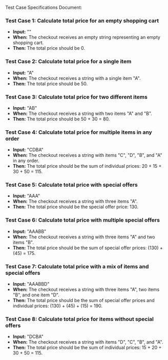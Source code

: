 Test Case Specifications Document:

### Test Case 1: Calculate total price for an empty shopping cart
- **Input:** ""
- **When:** The checkout receives an empty string representing an empty shopping cart.
- **Then:** The total price should be 0.

### Test Case 2: Calculate total price for a single item
- **Input:** "A"
- **When:** The checkout receives a string with a single item "A".
- **Then:** The total price should be 50.

### Test Case 3: Calculate total price for two different items
- **Input:** "AB"
- **When:** The checkout receives a string with two items "A" and "B".
- **Then:** The total price should be 50 + 30 = 80.

### Test Case 4: Calculate total price for multiple items in any order
- **Input:** "CDBA"
- **When:** The checkout receives a string with items "C", "D", "B", and "A" in any order.
- **Then:** The total price should be the sum of individual prices: 20 + 15 + 30 + 50 = 115.

### Test Case 5: Calculate total price with special offers
- **Input:** "AAA"
- **When:** The checkout receives a string with three items "A".
- **Then:** The total price should be the special offer price: 130.

### Test Case 6: Calculate total price with multiple special offers
- **Input:** "AAABB"
- **When:** The checkout receives a string with three items "A" and two items "B".
- **Then:** The total price should be the sum of special offer prices: (130) + (45) = 175.

### Test Case 7: Calculate total price with a mix of items and special offers
- **Input:** "AAABBD"
- **When:** The checkout receives a string with three items "A", two items "B", and one item "D".
- **Then:** The total price should be the sum of special offer prices and individual prices: (130) + (45) + (15) = 190.

### Test Case 8: Calculate total price for items without special offers
- **Input:** "DCBA"
- **When:** The checkout receives a string with items "D", "C", "B", and "A".
- **Then:** The total price should be the sum of individual prices: 15 + 20 + 30 + 50 = 115.
